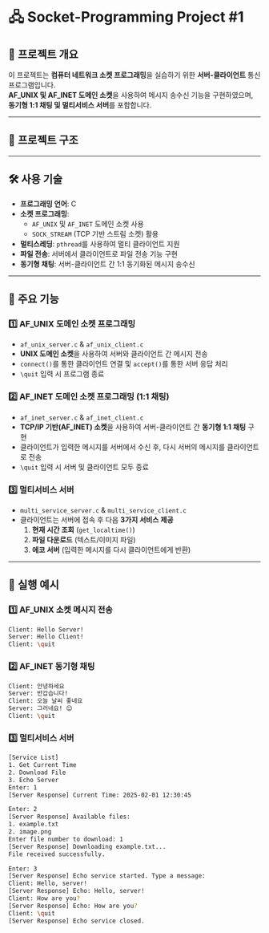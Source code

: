 # 🖧 Socket-Programming Project #1

## 📌 프로젝트 개요
이 프로젝트는 **컴퓨터 네트워크 소켓 프로그래밍**을 실습하기 위한 **서버-클라이언트** 통신 프로그램입니다.  
**AF_UNIX 및 AF_INET 도메인 소켓**을 사용하여 메시지 송수신 기능을 구현하였으며, **동기형 1:1 채팅 및 멀티서비스 서버**를 포함합니다.

---

## 📂 프로젝트 구조


---

## 🛠 사용 기술
- **프로그래밍 언어**: C
- **소켓 프로그래밍**:
  - `AF_UNIX` 및 `AF_INET` 도메인 소켓 사용
  - `SOCK_STREAM` (TCP 기반 스트림 소켓) 활용
- **멀티스레딩**: `pthread`를 사용하여 멀티 클라이언트 지원
- **파일 전송**: 서버에서 클라이언트로 파일 전송 기능 구현
- **동기형 채팅**: 서버-클라이언트 간 1:1 동기화된 메시지 송수신

---

## 📜 주요 기능

### **1️⃣ AF_UNIX 도메인 소켓 프로그래밍**
- `af_unix_server.c` & `af_unix_client.c`
- **UNIX 도메인 소켓**을 사용하여 서버와 클라이언트 간 메시지 전송
- `connect()`를 통한 클라이언트 연결 및 `accept()`를 통한 서버 응답 처리
- `\quit` 입력 시 프로그램 종료

### **2️⃣ AF_INET 도메인 소켓 프로그래밍 (1:1 채팅)**
- `af_inet_server.c` & `af_inet_client.c`
- **TCP/IP 기반(AF_INET) 소켓**을 사용하여 서버-클라이언트 간 **동기형 1:1 채팅** 구현
- 클라이언트가 입력한 메시지를 서버에서 수신 후, 다시 서버의 메시지를 클라이언트로 전송
- `\quit` 입력 시 서버 및 클라이언트 모두 종료

### **3️⃣ 멀티서비스 서버**
- `multi_service_server.c` & `multi_service_client.c`
- 클라이언트는 서버에 접속 후 다음 **3가지 서비스 제공**
  1. **현재 시간 조회** (`get_localtime()`)
  2. **파일 다운로드** (텍스트/이미지 파일)
  3. **에코 서버** (입력한 메시지를 다시 클라이언트에게 반환)

---

## 📌 실행 예시
### **1️⃣ AF_UNIX 소켓 메시지 전송**
```bash
Client: Hello Server!
Server: Hello Client!
Client: \quit
```

### **2️⃣ AF_INET 동기형 채팅**
```bash
Client: 안녕하세요
Server: 반갑습니다!
Client: 오늘 날씨 좋네요
Server: 그러네요! 😊
Client: \quit
```

### **3️⃣ 멀티서비스 서버**
```bash
[Service List]
1. Get Current Time
2. Download File
3. Echo Server
Enter: 1
[Server Response] Current Time: 2025-02-01 12:30:45
```
```bash
Enter: 2
[Server Response] Available files:
1. example.txt
2. image.png
Enter file number to download: 1
[Server Response] Downloading example.txt...
File received successfully.
```
```bash
Enter: 3
[Server Response] Echo service started. Type a message:
Client: Hello, server!
[Server Response] Echo: Hello, server!
Client: How are you?
[Server Response] Echo: How are you?
Client: \quit
[Server Response] Echo service closed.
```
